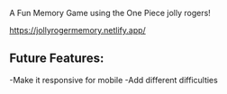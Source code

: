 A Fun Memory Game using the One Piece jolly rogers!

https://jollyrogermemory.netlify.app/

## Future Features:

-Make it responsive for mobile
-Add different difficulties
